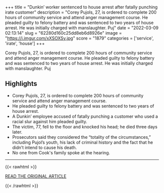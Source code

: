 +++
title = "Dunkin’ worker sentenced to house arrest after fatally punching irate customer"
description = "Corey Pujols, 27, is ordered to complete 200 hours of community service and attend anger management course. He pleaded guilty to felony battery and was sentenced to two years of house arrest. He was initially charged with manslaughter. Puj"
date = "2022-03-09 02:13:14"
slug = "62280d160c25dd8eb6d8926e"
image = "https://i.imgur.com/xXSOXSy.jpg"
score = "1879"
categories = ['service', 'irate', 'house']
+++

Corey Pujols, 27, is ordered to complete 200 hours of community service and attend anger management course. He pleaded guilty to felony battery and was sentenced to two years of house arrest. He was initially charged with manslaughter. Puj

## Highlights

- Corey Pujols, 27, is ordered to complete 200 hours of community service and attend anger management course.
- He pleaded guilty to felony battery and was sentenced to two years of house arrest.
- A Dunkin’ employee accused of fatally punching a customer who used a racial slur against him pleaded guilty.
- The victim, 77, fell to the floor and knocked his head; he died three days later.
- Prosecutors said they considered the “totality of the circumstances,” including Pujol’s youth, his lack of criminal history and the fact that he didn’t intend to cause his death.
- No one from Cook's family spoke at the hearing.

---

{{< rawhtml >}}
  <p class="article-category">
    <a target="_blank" href="https://www.pennlive.com/crime/2022/03/dunkin-worker-sentenced-to-house-arrest-after-fatally-punching-irate-customer.html">READ THE ORIGINAL ARTICLE</a>
  </p>
{{< /rawhtml >}}
